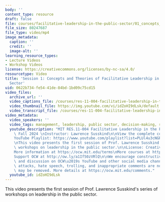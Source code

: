 ```yaml
---
body: ''
content_type: resource
draft: false
file: courses/facilitative-leadership-in-the-public-sector/01_concepts_and_theories_of_facilitative_leadership_in_the_public_sector_v7-1080p_360p_16_9.mp4
file_size: 80247687
file_type: video/mp4
image_metadata:
  caption: ''
  credit: ''
  image-alt: ''
learning_resource_types:
- Lecture Videos
- Workshop Videos
license: https://creativecommons.org/licenses/by-nc-sa/4.0/
resourcetype: Video
title: 'Session 1: Concepts and Theories of Facilitative Leadership in the Public
  Sector'
uid: 0622b734-fe54-41de-84bd-1bd09c75cd15
video_files:
  archive_url: ''
  video_captions_file: /courses/res-11-004-facilitative-leadership-in-the-public-sector-fall-2024/1myuOai2exjX2jkKYk6Y14ho16S1W6enb_transcript.webvtt
  video_thumbnail_file: https://img.youtube.com/vi/idZoHI9dLsk/default.jpg
  video_transcript_file: /courses/res-11-004-facilitative-leadership-in-the-public-sector-fall-2024/1myuOai2exjX2jkKYk6Y14ho16S1W6enb_transcript.pdf
video_metadata:
  video_speakers: ''
  video_tags: management, leadership, public sector, decision-making, stakeholders
  youtube_description: "MIT RES.11-004 Facilitative Leadership in the Public Sector,\
    \ Fall 2024 \nInstructor: Lawrence Susskind\n\nView the complete course: https://ocw.mit.edu/courses/res-11-004-facilitative-leadership-in-the-public-sector-fall-2024\n\
    YouTube Playlist: https://www.youtube.com/playlist?list=PLUl4u3cNGP60O02XvPeXfmDpv3Dir9q0T\n\
    \nThis video presents the first session of Prof. Lawrence Susskind's series of\
    \ workshops on leadership in the public sector.\n\nLicense: Creative Commons BY-NC-SA\n\
    More information at https://ocw.mit.edu/terms\nMore courses at https://ocw.mit.edu\n\
    Support OCW at http://ow.ly/a1If50zVRlQ\n\nWe encourage constructive comments\
    \ and discussion on OCW\u2019s YouTube and other social media channels. Personal\
    \ attacks, hate speech, trolling, and inappropriate comments are not allowed and\
    \ may be removed. More details at https://ocw.mit.edu/comments."
  youtube_id: idZoHI9dLsk
---
```

This video presents the first session of Prof. Lawrence Susskind's series of workshops on leadership in the public sector.